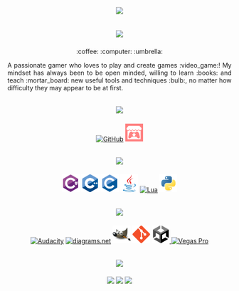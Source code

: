 <p align="center">
<img src="https://readme-typing-svg.herokuapp.com?font=Fira+Code&size=72&duration=2500&pause=5000&color=20c20e&center=true&vCenter=true&width=1000&height=150&lines=Welcome+to+my+profile!">
</p>

<!-- About me -->
<h2 align="center">
  <img src="https://readme-typing-svg.herokuapp.com?font=Fira+Code&size=24&duration=550&pause=1100&color=20c20e&center=true&vCenter=true&width=435&height=24&lines=About+me">
</h2>

<p align="center">
  :coffee: :computer: :umbrella:
</p>

<p align="justify">
  A passionate gamer who loves to play and create games :video_game:! My mindset has always been to be open minded, willing to learn :books: and teach :mortar_board: new useful tools and techniques :bulb:, no matter how difficulty they may appear to be at first.
</p>

<!-- Social Media -->
<h2 align="center">
  <img src="https://readme-typing-svg.herokuapp.com?font=Fira+Code&size=24&duration=800&pause=1600&color=20c20e&center=true&vCenter=true&width=435&height=24&lines=Social+Media">
</h2>

<p align="center">
<a href="https://github.com/Johnny-Connor"><img src="https://i.imgur.com/fR3ZWrJ.png" title="GitHub" alt="GitHub" width="40" height="40"/></a>
<a href="https://johnny-connor.itch.io/"><img src="https://raw.githubusercontent.com/itchio/itch/master/src/static/images/logos/itchio-textless-pink.svg" title="Itch.io" alt="Itch.io" width="40" height="40"/></a>
</p>

<!-- Languages -->
<h2 align="center">
  <img src="https://readme-typing-svg.herokuapp.com?font=Fira+Code&size=24&duration=500&pause=1000&color=20c20e&center=true&vCenter=true&width=435&height=24&lines=Languages">
</h2>
    
<p align="center">
<a href="https://learn.microsoft.com/en-us/dotnet/csharp"><img src="https://raw.githubusercontent.com/devicons/devicon/master/icons/csharp/csharp-original.svg" title="C#" alt="C#" width="40" height="40"/></a>
<a href="https://learn.microsoft.com/en-us/cpp"><img src="https://raw.githubusercontent.com/devicons/devicon/master/icons/cplusplus/cplusplus-original.svg" title="C++" alt="C++" width="40" height="40"/></a>
<a href="https://learn.microsoft.com/en-us/cpp"><img src="https://raw.githubusercontent.com/devicons/devicon/master/icons/c/c-original.svg" title="C" alt="C" width="40" height="40"/></a>
<a href="https://docs.oracle.com/en/java/"><img src="https://raw.githubusercontent.com/devicons/devicon/master/icons/java/java-original.svg" title="Java" alt="Java" width="40" height="40"/></a>
<a href="https://www.lua.org/docs.html"><img src="https://upload.wikimedia.org/wikipedia/commons/c/cf/Lua-Logo.svg" title="Lua" alt="Lua" width="40" height="40"/></a>
<a href="https://www.python.org/doc"><img src="https://raw.githubusercontent.com/devicons/devicon/master/icons/python/python-original.svg" title="Python" alt="Python" width="40" height="40"/></a>
</p>
    
<!-- Tools -->
<h2 align="center">
  <img src="https://readme-typing-svg.herokuapp.com?font=Fira+Code&size=24&duration=450&pause=900&color=20c20e&center=true&vCenter=true&width=435&height=24&lines=Tools">
</h2>

<p align="center">
  <a href="https://www.audacityteam.org"><img src="https://upload.wikimedia.org/wikipedia/commons/f/f6/Audacity_Logo.svg" title="Audacity" alt="Audacity" width="40" height="40"/></a>
  <a href="https://www.diagrams.net/"><img src="https://upload.wikimedia.org/wikipedia/commons/3/3e/Diagrams.net_Logo.svg" title="diagrams.net" alt="diagrams.net" width="40" height="40"/></a>
  <a href="https://www.gimp.org"><img src="https://raw.githubusercontent.com/devicons/devicon/master/icons/gimp/gimp-original.svg" title="GIMP" alt="GIMP" width="40" height="40"/></a>
  <a href="https://git-scm.com"><img src="https://raw.githubusercontent.com/devicons/devicon/master/icons/git/git-original.svg" title="Git" alt="Git" width="40" height="40"/></a>
  <a href="https://unity.com">
    <picture title="Unity">
      <source media="(prefers-color-scheme: dark)" srcset="https://i.imgur.com/mSV0SHA.png" alt="Unity" height="40" width="40">
      <source media="(prefers-color-scheme: light)" srcset="https://raw.githubusercontent.com/devicons/devicon/master/icons/unity/unity-original.svg">
      <img src="https://raw.githubusercontent.com/devicons/devicon/master/icons/unity/unity-original.svg" alt="Unity" height="40" width="40">
    </picture>
  </a>
  <a href="https://www.vegascreativesoftware.com/us/vegas-pro"><img src="https://upload.wikimedia.org/wikipedia/commons/2/2d/Vegas_Pro_19.svg" title="Vegas Pro" alt="Vegas Pro" width="40" height="40"/></a>
</p>

<!-- Stats -->
<h2 align="center">
  <img src="https://readme-typing-svg.herokuapp.com?font=Fira+Code&size=24&duration=750&pause=1500&color=20c20e&center=true&vCenter=true&width=435&height=24&lines=Stats">
</h2>

<p align = "center">
  <img  src = "https://github-readme-stats-git-masterrstaa-rickstaa.vercel.app/api?username=Johnny-Connor&show_icons=true&count_private=true&title_color=20c20e&text_color=c9d1d9&icon_color=20c20e&border_color=20c20e&bg_color=0e1a17">
  <img  src = "https://streak-stats.demolab.com/?user=Johnny-Connor&background=0e1a17&border=20c20e&stroke=20c20e&ring=20c20e&fire=20c20e&currStreakNum=c9d1d9&sideNums=c9d1d9&currStreakLabel=20c20e&sideLabels=20c20e&dates=c9d1d9">
  <img  src = "https://github-readme-activity-graph.vercel.app/graph?username=Johnny-Connor&bg_color=0e1a17&color=c9d1d9&title_color=20c20e&line=20c20e&point=20ff0e&area_color=20c20e&area=true">
</p>
